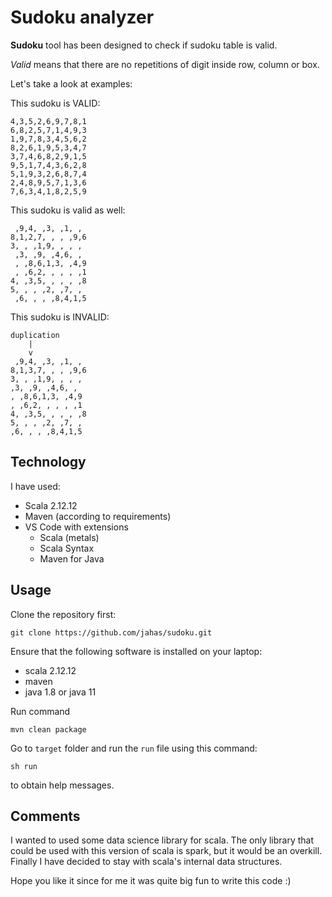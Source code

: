 # Sudoku analyzer

**Sudoku** tool has been designed to check if sudoku table is valid.

*Valid* means that there are no repetitions of digit inside row, column or box.

Let's take a look at examples:

This sudoku is VALID:

```csv
4,3,5,2,6,9,7,8,1
6,8,2,5,7,1,4,9,3
1,9,7,8,3,4,5,6,2
8,2,6,1,9,5,3,4,7
3,7,4,6,8,2,9,1,5
9,5,1,7,4,3,6,2,8
5,1,9,3,2,6,8,7,4
2,4,8,9,5,7,1,3,6
7,6,3,4,1,8,2,5,9
```

This sudoku is valid as well:

```csv
 ,9,4, ,3, ,1, , 
8,1,2,7, , , ,9,6
3, , ,1,9, , , , 
 ,3, ,9, ,4,6, , 
 , ,8,6,1,3, ,4,9
 , ,6,2, , , , ,1
4, ,3,5, , , , ,8
5, , , ,2, ,7, , 
 ,6, , , ,8,4,1,5
 ```

 This sudoku is INVALID:

 ```csv
duplication
     |
     v
  ,9,4, ,3, ,1, , 
8,1,3,7, , , ,9,6
3, , ,1,9, , , , 
 ,3, ,9, ,4,6, , 
 , ,8,6,1,3, ,4,9
 , ,6,2, , , , ,1
4, ,3,5, , , , ,8
5, , , ,2, ,7, , 
 ,6, , , ,8,4,1,5
 ```

## Technology

I have used:

- Scala 2.12.12
- Maven (according to requirements)
- VS Code with extensions
  - Scala (metals)
  - Scala Syntax
  - Maven for Java

## Usage

Clone the repository first:

```console
git clone https://github.com/jahas/sudoku.git
```

Ensure that the following software is installed on your laptop:

- scala 2.12.12
- maven
- java 1.8 or java 11

Run command

```console
mvn clean package
```

Go to `target` folder and run the `run` file using this command:

```console
sh run
```

to obtain help messages.

## Comments

I wanted to used some data science library for scala. The only library that could be used with this version of scala is spark, but it would be an overkill. Finally I have decided to stay with scala's internal data structures.

Hope you like it since for me it was quite big fun to write this code :)
